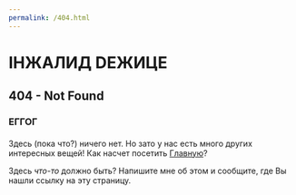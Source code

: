 ```yaml
---
permalink: /404.html
---
```


# IНЖАЛИД DЕЖИЦЕ

## 404 - Not Found

### ЕГГОГ

#### 

Здесь (пока что?) ничего нет. Но зато у нас есть много других интересных вещей! Как насчет посетить [Главную](https://yprits.github.io/museum/)?

Здесь *что-то* должно быть? Напишите мне об этом и сообщите, где Вы нашли ссылку на эту страницу.

